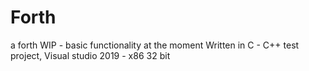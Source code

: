 # Forth
a forth 
WIP - basic functionality at the moment
Written in C - C++ test project, Visual studio 2019 - x86 32 bit
